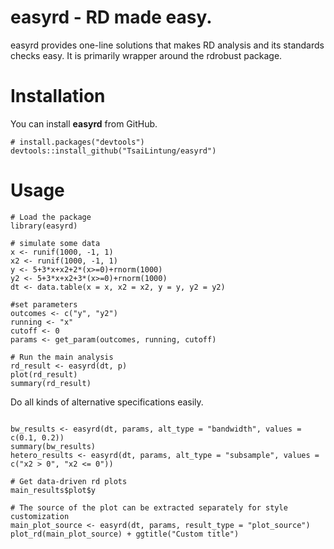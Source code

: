 # easyrd - RD made easy. 

easyrd provides one-line solutions that makes RD analysis and its standards checks easy. 
It is primarily wrapper around the rdrobust package.

# Installation

You can install **easyrd** from GitHub.

```
# install.packages("devtools")
devtools::install_github("TsaiLintung/easyrd")
```

# Usage

```
# Load the package
library(easyrd)

# simulate some data
x <- runif(1000, -1, 1)
x2 <- runif(1000, -1, 1)
y <- 5+3*x+x2+2*(x>=0)+rnorm(1000)
y2 <- 5+3*x+x2+3*(x>=0)+rnorm(1000)
dt <- data.table(x = x, x2 = x2, y = y, y2 = y2)

#set parameters
outcomes <- c("y", "y2")
running <- "x"
cutoff <- 0
params <- get_param(outcomes, running, cutoff)

# Run the main analysis
rd_result <- easyrd(dt, p)
plot(rd_result)
summary(rd_result)
```

Do all kinds of alternative specifications easily.

```

bw_results <- easyrd(dt, params, alt_type = "bandwidth", values = c(0.1, 0.2))
summary(bw_results)
hetero_results <- easyrd(dt, params, alt_type = "subsample", values = c("x2 > 0", "x2 <= 0"))

# Get data-driven rd plots
main_results$plot$y

# The source of the plot can be extracted separately for style customization
main_plot_source <- easyrd(dt, params, result_type = "plot_source")
plot_rd(main_plot_source) + ggtitle("Custom title")

```
